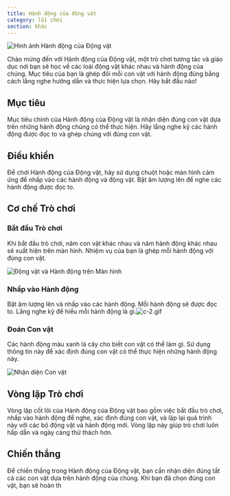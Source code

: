 ```yaml
---
title: Hành động của động vật
category: lối chơi
section: khác
---
```

![Hình ảnh Hành động của Động vật](https://help.studycat.com/hc/article_attachments/34882188453017)

Chào mừng đến với Hành động của Động vật, một trò chơi tương tác và giáo dục nơi bạn sẽ học về các loài động vật khác nhau và hành động của chúng. Mục tiêu của bạn là ghép đôi mỗi con vật với hành động đúng bằng cách lắng nghe hướng dẫn và thực hiện lựa chọn. Hãy bắt đầu nào!

## Mục tiêu

Mục tiêu chính của Hành động của Động vật là nhận diện đúng con vật dựa trên những hành động chúng có thể thực hiện. Hãy lắng nghe kỹ các hành động được đọc to và ghép chúng với đúng con vật.

## Điều khiển

Để chơi Hành động của Động vật, hãy sử dụng chuột hoặc màn hình cảm ứng để nhấp vào các hành động và động vật. Bật âm lượng lên để nghe các hành động được đọc to.

## Cơ chế Trò chơi

### Bắt đầu Trò chơi

Khi bắt đầu trò chơi, năm con vật khác nhau và năm hành động khác nhau sẽ xuất hiện trên màn hình. Nhiệm vụ của bạn là ghép mỗi hành động với đúng con vật.

![Động vật và Hành động trên Màn hình](https://help.studycat.com/hc/article_attachments/34882188453017)

### Nhấp vào Hành động

Bật âm lượng lên và nhấp vào các hành động. Mỗi hành động sẽ được đọc to. Lắng nghe kỹ để hiểu mỗi hành động là gì.![c-2.gif](https://help.studycat.com/hc/article_attachments/35127586834841)

### Đoán Con vật

Các hành động màu xanh lá cây cho biết con vật có thể làm gì. Sử dụng thông tin này để xác định đúng con vật có thể thực hiện những hành động này.

![Nhận diện Con vật](https://help.studycat.com/hc/article_attachments/34882188459545)

## Vòng lặp Trò chơi

Vòng lặp cốt lõi của Hành động của Động vật bao gồm việc bắt đầu trò chơi, nhấp vào hành động để nghe, xác định đúng con vật, và lặp lại quá trình này với các bộ động vật và hành động mới. Vòng lặp này giúp trò chơi luôn hấp dẫn và ngày càng thử thách hơn.

## Chiến thắng

Để chiến thắng trong Hành động của Động vật, bạn cần nhận diện đúng tất cả các con vật dựa trên hành động của chúng. Khi bạn đã chọn đúng con vật, bạn sẽ hoàn th